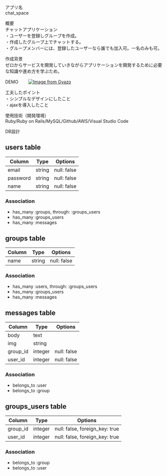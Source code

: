 アプリ名  
  chat_space

概要  
チャットアプリケーション  
・ユーザーを登録しグループを作成。  
・作成したグループ上でチャットする。  
・グループメンバーには、登録したユーザーなら誰でも加入可。一名のみも可。  
  
作成背景  
ゼロからサービスを開発していきながらアプリケーションを開発するために必要な知識や進め方を学ぶため。  

DEMO　　 
[![Image from Gyazo](https://i.gyazo.com/9d879c961b85569ddce68564585c83b5.gif)](https://gyazo.com/9d879c961b85569ddce68564585c83b5)  

工夫したポイント  
・シンプルなデザインにしたこと  
・ajaxを導入したこと  
  
使用技術（開発環境）  
Ruby/Ruby on Rails/MySQL/Github/AWS/Visual Studio Code

DB設計
## users table
|Column|Type|Options|
|------|----|-------|
|email|string|null: false|
|password|string|null: false|
|name|string|null: false|
### Association
 - has_many :groups, through: :groups_users
 - has_many :groups_users
 - has_many :messages
  
## groups table
|Column|Type|Options|
|------|----|-------|
|name|string|null: false|
### Association
 - has_many :users, through: :groups_users
 - has_many :groups_users
 - has_many :messages
  
## messages table
|Column|Type|Options|
|------|----|-------|
|body|text|
|img|string|
|group_id|integer|null: false|
|user_id|integer|null: false|
### Association
 - belongs_to :user
 - belongs_to :group

## groups_users table
|Column|Type|Options|
|------|----|-------|
|group_id|integer|null: false, foreign_key: true|
|user_id|integer|null: false, foreign_key: true|
### Association
 - belongs_to :group
 - belongs_to :user


